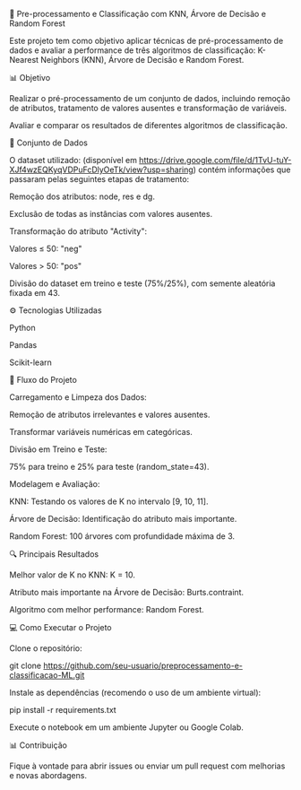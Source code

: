 🔬 Pre-processamento e Classificação com KNN, Árvore de Decisão e Random Forest

Este projeto tem como objetivo aplicar técnicas de pré-processamento de dados e avaliar a performance de três algoritmos de classificação: K-Nearest Neighbors (KNN), Árvore de Decisão e Random Forest.

📊 Objetivo

Realizar o pré-processamento de um conjunto de dados, incluindo remoção de atributos, tratamento de valores ausentes e transformação de variáveis.

Avaliar e comparar os resultados de diferentes algoritmos de classificação.

📂 Conjunto de Dados

O dataset utilizado: (disponível em https://drive.google.com/file/d/1TvU-tuY-XJf4wzEQKyqVDPuFcDlyOeTk/view?usp=sharing) contém informações que passaram pelas seguintes etapas de tratamento:

Remoção dos atributos: node, res e dg.

Exclusão de todas as instâncias com valores ausentes.

Transformação do atributo "Activity":

Valores ≤ 50: "neg"

Valores > 50: "pos"

Divisão do dataset em treino e teste (75%/25%), com semente aleatória fixada em 43.

⚙️ Tecnologias Utilizadas

Python

Pandas

Scikit-learn

🔄 Fluxo do Projeto

Carregamento e Limpeza dos Dados:

Remoção de atributos irrelevantes e valores ausentes.

Transformar variáveis numéricas em categóricas.

Divisão em Treino e Teste:

75% para treino e 25% para teste (random_state=43).

Modelagem e Avaliação:

KNN: Testando os valores de K no intervalo [9, 10, 11].

Árvore de Decisão: Identificação do atributo mais importante.

Random Forest: 100 árvores com profundidade máxima de 3.

🔍 Principais Resultados

Melhor valor de K no KNN: K = 10.

Atributo mais importante na Árvore de Decisão: Burts.contraint.

Algoritmo com melhor performance: Random Forest.

💻 Como Executar o Projeto

Clone o repositório:

   git clone https://github.com/seu-usuario/preprocessamento-e-classificacao-ML.git

Instale as dependências (recomendo o uso de um ambiente virtual):

   pip install -r requirements.txt

Execute o notebook em um ambiente Jupyter ou Google Colab.

📊 Contribuição

Fique à vontade para abrir issues ou enviar um pull request com melhorias e novas abordagens.

